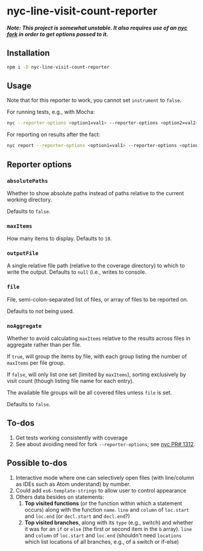 # nyc-line-visit-count-reporter

***Note: This project is somewhat unstable. It also requires use of an [nyc fork](https://github.com/brettz9/nyc.git#reporter-options) in order to get options passed to it.***

## Installation

```sh
npm i -D nyc-line-visit-count-reporter
```

## Usage

Note that for this reporter to work, you cannot set `instrument` to `false`.

For running tests, e.g., with Mocha:

```sh
nyc --reporter-options <option1=val1> --reporter-options <option2=val2> --reporter nyc-line-visit-count-reporter npm run mocha
```

For reporting on results after the fact:

```sh
nyc report --reporter-options <option1=val1> --reporter-options <option2=val2> --reporter nyc-line-visit-count-reporter
```

## Reporter options

### `absolutePaths`

Whether to show absolute paths instead of paths relative to the current
working directory.

Defaults to `false`.

### `maxItems`

How many items to display. Defaults to `10`.

### `outputFile`

A single relative file path (relative to the coverage directory) to which to
write the output. Defaults to `null` (i.e., writes to console.

### `file`

File, semi-colon-separated list of files, or array of files to be reported on.

Defaults to not being used.

### `noAggregate`

Whether to avoid calculating `maxItems` relative to the results across
files in aggregate rather than per file.

If `true`, will group the items by file, with each group listing the
number of `maxItems` per file group.

If `false`, will only list one set (limited by `maxItems`), sorting
exclusively by visit count (though listing file name for each entry).

The available file groups will be all covered files unless `file` is set.

Defaults to `false`.

## To-dos

1. Get tests working consistently with coverage
1. See about avoiding need for fork `--reporter-options`; see
    [nyc PR# 1312](https://github.com/istanbuljs/nyc/pull/1312).

## Possible to-dos

1. Interactive mode where one can selectively open files (with line/column
    as IDEs such as Atom understand) by number.
1. Could add `es6-template-strings` to allow user to control appearance
1. Others data besides on statements:
    1. **Top visited functions** (or the function within which a
        statement occurs) along with the function `name`. `line` and `column`
        of `loc.start` and `loc.end` (or `decl.start` and `decl.end`?)
    1. **Top visited branches**, along with its `type` (e.g., switch) and
        whether it was for an `if` or `else` (the first or second item in
        the `b` array). `line` and `column` of `loc.start` and `loc.end`
        (shouldn't need `locations` which list locations of all branches,
        e.g., of a switch or if-else)
